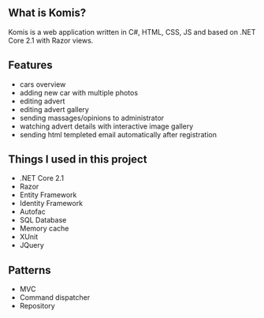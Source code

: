 **What is Komis?**
----------------
Komis is a web application written in C#, HTML, CSS, JS and based on .NET Core 2.1 with Razor views.

**Features**
----------------
- cars overview
- adding new car with multiple photos
- editing advert
- editing advert gallery
- sending massages/opinions to administrator
- watching advert details with interactive image gallery
- sending html templeted email automatically after registration

**Things I used in this project**
----------------
- .NET Core 2.1
- Razor
- Entity Framework
- Identity Framework
- Autofac
- SQL Database
- Memory cache
- XUnit
- JQuery

**Patterns**
----------------
- MVC
- Command dispatcher
- Repository
